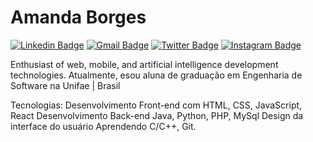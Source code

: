 # Amanda Borges

[![Linkedin Badge](https://img.shields.io/badge/-Amanda%20Borges-00875f?style=flat-square&logo=Linkedin&logoColor=white&link=https://www.linkedin.com/in/amandadecassiaborges/)](https://www.linkedin.com/in/amandadecassiaborges/)
[![Gmail Badge](https://img.shields.io/badge/-amandaborgeses@gmail.com-00875f?style=flat-square&logo=Gmail&logoColor=white&link=mailto:amandaborgeses@gmail.com)](mailto:amandaborgeses@gmail.com)
[![Twitter Badge](https://img.shields.io/badge/-@amandaborgeses-00875f?style=flat-square&labelColor=00875f&logo=twitter&logoColor=white&link=https://twitter.com/amandaborgeses)](https://twitter.com/amandaborgeses) 
[![Instagram Badge](https://img.shields.io/badge/-@amandadecassiaborges-00875f?style=flat-square&logo=Instagram&logoColor=white&link=https://www.instagram.com/in/amandadecassiaborges/)](https://www.Instagram.com/in/amandadecassiaborges/)

Enthusiast of web, mobile, and artificial intelligence development technologies.
Atualmente, esou aluna de graduação em Engenharia de Software na Unifae | Brasil

Tecnologias: 
Desenvolvimento Front-end com HTML, CSS, JavaScript, React
Desenvolvimento Back-end Java, Python, PHP, MySql
Design da interface do usuário
Aprendendo C/C++, Git.

